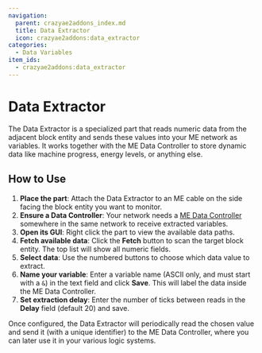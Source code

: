 ```yaml
---
navigation:
  parent: crazyae2addons_index.md
  title: Data Extractor
  icon: crazyae2addons:data_extractor
categories:
  - Data Variables
item_ids:
  - crazyae2addons:data_extractor
---
```


# Data Extractor

The Data Extractor is a specialized part that reads numeric data from the adjacent block entity and sends these values into your ME network as variables. It works together with the ME Data Controller to store dynamic data like machine progress, energy levels, or anything else.

## How to Use

1. **Place the part**: Attach the Data Extractor to an ME cable on the side facing the block entity you want to monitor.
2. **Ensure a Data Controller**: Your network needs a [ME Data Controller](me_data_controller.md) somewhere in the same network to receive extracted variables.
3. **Open its GUI**: Right click the part to view the available data paths.
4. **Fetch available data**: Click the **Fetch** button to scan the target block entity. The top list will show all numeric fields.
5. **Select data**: Use the numbered buttons to choose which data value to extract.
6. **Name your variable**: Enter a variable name (ASCII only, and must start with a `&`) in the text field and click **Save**. This will label the data inside the ME Data Controller.
7. **Set extraction delay**: Enter the number of ticks between reads in the **Delay** field (default 20) and save.

Once configured, the Data Extractor will periodically read the chosen value and send it (with a unique identifier) to the ME Data Controller, where you can later use it in your various logic systems.